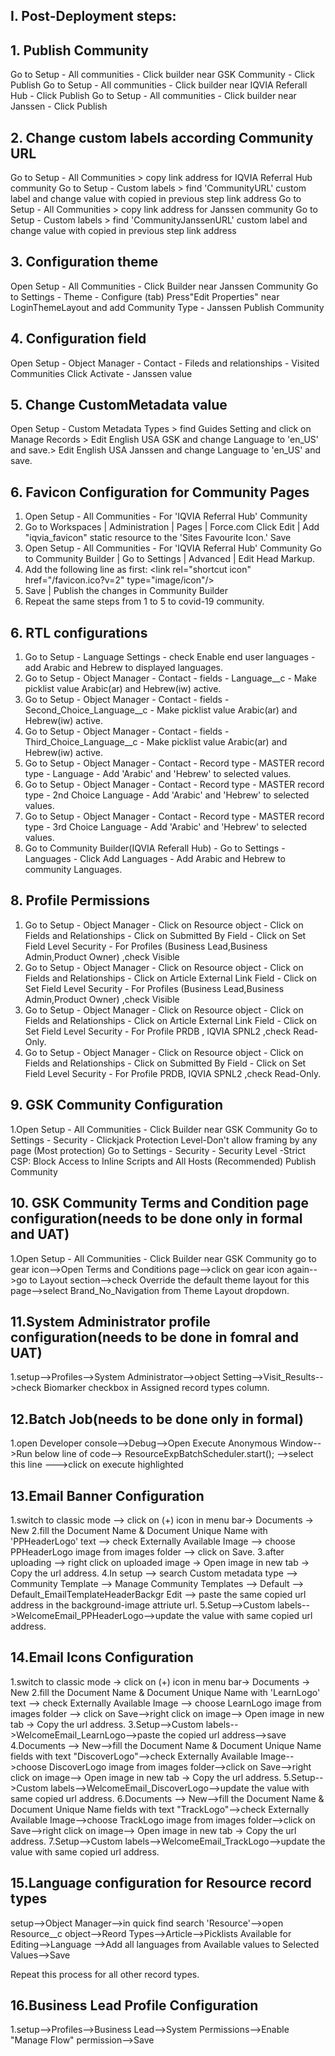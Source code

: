 ## I. Post-Deployment steps:

## 1. Publish Community
Go to Setup - All communities - Click builder near GSK Community - Click Publish
Go to Setup - All communities - Click builder near IQVIA Referall Hub - Click Publish
Go to Setup - All communities - Click builder near Janssen - Click Publish

## 2. Change custom labels according Community URL
Go to Setup - All Communities > copy link address for IQVIA Referral Hub community
Go to Setup - Custom labels > find 'CommunityURL' custom label and change value with copied in previous step link address
Go to Setup - All Communities > copy link address for Janssen community
Go to Setup - Custom labels > find 'CommunityJanssenURL' custom label and change value with copied in previous step link address

## 3. Configuration theme
Open Setup - All Communities - Click Builder near Janssen Community
Go to Settings - Theme - Configure (tab)
Press"Edit Properties" near LoginThemeLayout and add Community Type - Janssen
Publish Community

## 4. Configuration field
Open Setup - Object Manager - Contact - Fileds and relationships - Visited Communities
Click Activate - Janssen value

## 5. Change CustomMetadata value
Open Setup - Custom Metadata Types > find Guides Setting and click on Manage Records > Edit 	English USA GSK  and change Language to 'en_US' and save.> Edit English USA Janssen and change Language to 'en_US' and save.

## 6. Favicon Configuration for Community Pages
1. Open Setup - All Communities - For 'IQVIA Referral Hub' Community
2. Go to Workspaces | Administration | Pages | Force.com
   Click Edit | Add "iqvia_favicon" static resource to the 'Sites Favourite Icon.' Save
3. Open Setup - All Communities - For 'IQVIA Referral Hub' Community
    Go to Community Builder | Go to Settings | Advanced | Edit Head Markup. 
4. Add the following line as first: 
    \<link rel="shortcut icon" href="/favicon.ico?v=2" type="image/icon"/\>
5. Save | Publish the changes in Community Builder
6. Repeat the same steps from 1 to 5 to covid-19 community.

## 6. RTL configurations
1. Go to Setup - Language Settings - check Enable end user languages - add Arabic and Hebrew to         displayed languages.
2. Go to Setup - Object Manager - Contact - fields - Language__c - Make picklist value Arabic(ar)       and Hebrew(iw) active.
3. Go to Setup - Object Manager - Contact - fields - Second_Choice_Language__c - Make picklist value    Arabic(ar) and Hebrew(iw) active.
4. Go to Setup - Object Manager - Contact - fields - Third_Choice_Language__c - Make picklist value     Arabic(ar) and Hebrew(iw) active.
5. Go to Setup - Object Manager - Contact - Record type - MASTER record type - Language - Add           'Arabic' and 'Hebrew' to selected values.
6. Go to Setup - Object Manager - Contact - Record type - MASTER record type - 2nd Choice Language -    Add  'Arabic' and 'Hebrew' to selected values.
7. Go to Setup - Object Manager - Contact - Record type - MASTER record type - 3rd Choice Language -    Add  'Arabic' and 'Hebrew' to selected values.
8. Go to Community Builder(IQVIA Referall Hub) - Go to Settings - Languages - Click Add Languages -     Add Arabic and Hebrew to community Languages.

## 8. Profile Permissions
1. Go to Setup - Object Manager - Click on Resource object - Click on Fields and Relationships - Click on Submitted By Field - Click on Set Field Level Security  - For Profiles (Business Lead,Business Admin,Product Owner) ,check Visible
2. Go to Setup - Object Manager - Click on Resource object - Click on Fields and Relationships - Click on Article External Link	 Field - Click on Set Field Level Security  - For Profiles (Business Lead,Business Admin,Product Owner) ,check Visible   
3. Go to Setup - Object Manager - Click on Resource object - Click on Fields and Relationships - Click on Article External Link	 Field - Click on Set Field Level Security  - For Profile PRDB , IQVIA SPNL2 ,check Read-Only. 
4. Go to Setup - Object Manager - Click on Resource object - Click on Fields and Relationships - Click on Submitted By Field - Click on Set Field Level Security  - For Profile PRDB, IQVIA SPNL2  ,check Read-Only. 



## 9. GSK Community Configuration

1.Open Setup - All Communities - Click Builder near GSK  Community
Go to Settings - Security - Clickjack Protection Level-Don't allow framing by any page (Most protection)
Go to Settings - Security - Security Level -Strict CSP: Block Access to Inline Scripts and All Hosts (Recommended)
Publish Community

## 10. GSK Community Terms and Condition page configuration(needs to be done only in formal and UAT)
1.Open Setup - All Communities - Click Builder near GSK  Community
go to gear icon-->Open Terms and Conditions page-->click on gear icon again-->go to Layout section-->check Override the default theme layout for this page-->select Brand_No_Navigation from 
Theme Layout dropdown.

## 11.System Administrator profile configuration(needs to be done in fomral and UAT)
1.setup-->Profiles-->System Administrator-->object Setting-->Visit_Results-->check Biomarker checkbox in Assigned record types column.

## 12.Batch Job(needs to be done only in formal)
1.open Developer console-->Debug-->Open Execute Anonymous Window-->Run below line of code-->
ResourceExpBatchScheduler.start();
-->select this line --->click on execute highlighted

## 13.Email Banner Configuration
1.switch to classic mode --> click on (+) icon in menu bar-> Documents -> New
2.fill the Document Name & Document Unique Name with 'PPHeaderLogo' text --> check Externally Available Image --> choose PPHeaderLogo image from images folder -->   click on Save.
3.after uploading --> right click on uploaded image -> Open image in new tab -> Copy the url address.
4.In setup --> search Custom metadata type --> Community Template  --> Manage Community Templates --> Default --> Default_EmailTemplateHeaderBackgr Edit  --> paste the same copied url address in the background-image attriute url.
5.Setup-->Custom labels-->WelcomeEmail_PPHeaderLogo-->update the value with same copied url address.

## 14.Email Icons Configuration
1.switch to classic mode -> click on (+) icon in menu bar-> Documents -> New
2.fill the Document Name & Document Unique Name with 'LearnLogo' text --> check Externally Available Image --> choose LearnLogo image from images folder -->   click on Save-->right click on image--> Open image in new tab -> Copy the url address.
3.Setup-->Custom labels-->WelcomeEmail_LearnLogo-->paste the copied url address-->save
4.Documents --> New-->fill the Document Name & Document Unique Name fields with text "DiscoverLogo"-->check Externally Available Image-->choose DiscoverLogo image from images folder-->click on Save-->right click on image--> Open image in new tab -> Copy the url address.
5.Setup-->Custom labels-->WelcomeEmail_DiscoverLogo-->update the value with same copied url address.
6.Documents --> New-->fill the Document Name & Document Unique Name fields with text "TrackLogo"-->check Externally Available Image-->choose TrackLogo image from images folder-->click on Save-->right click on image--> Open image in new tab -> Copy the url address.
7.Setup-->Custom labels-->WelcomeEmail_TrackLogo-->update the value with same copied url address.


## 15.Language configuration for Resource record types 

setup-->Object Manager-->in quick find search 'Resource'-->open Resource__c object-->Reord Types-->Article-->Picklists Available for Editing-->Language -->Add all languages from Available values to Selected Values-->Save

Repeat this process for all other record types.


## 16.Business Lead Profile Configuration
1.setup-->Profiles-->Business Lead-->System Permissions-->Enable  "Manage Flow"	 permission-->Save 